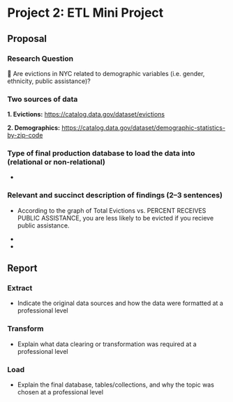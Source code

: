 # Project 2: ETL Mini Project

## Proposal

  ### Research Question
  
   🏡 Are evictions in NYC related to demographic variables (i.e. gender, ethnicity, public assistance)? 

  ### Two sources of data
  
   **1. Evictions:** https://catalog.data.gov/dataset/evictions
   
   **2. Demographics:** https://catalog.data.gov/dataset/demographic-statistics-by-zip-code

  ### Type of final production database to load the data into (relational or non-relational)
  
   * 
  
  ### Relevant and succinct description of findings (2–3 sentences)
  
   * According to the graph of Total Evictions vs. PERCENT RECEIVES PUBLIC ASSISTANCE, you are less likely to be evicted if you recieve public assistance.
   
   *
   
   *
  
## Report

  ### Extract
  
   * Indicate the original data sources and how the data were formatted at a professional level
  
  ### Transform
  
   * Explain what data clearing or transformation was required at a professional level  
  
  ### Load

   * Explain the final database, tables/collections, and why the topic was chosen at a professional level
